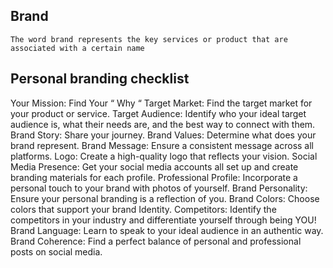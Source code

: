 
## Brand
    The word brand represents the key services or product that are associated with a certain name


## Personal branding checklist

Your Mission: Find Your “ Why “
Target Market: Find the target market for your product or service.
Target Audience: Identify who your ideal target audience is, what their needs are, and the best way to connect with them.
Brand Story: Share your journey.
Brand Values: Determine what does your brand represent.
Brand Message: Ensure a consistent message across all platforms.
Logo: Create a high-quality logo that reflects your vision.
Social Media Presence: Get your social media accounts all set up and create branding materials for each profile.
Professional Profile: Incorporate a personal touch to your brand with photos of yourself.
Brand Personality: Ensure your personal branding is a reflection of you.
Brand Colors: Choose colors that support your brand Identity.
Competitors: Identify the competitors in your industry and differentiate yourself through being YOU!
Brand Language: Learn to speak to your ideal audience in an authentic way.
Brand Coherence: Find a perfect balance of personal and professional posts on social media.
